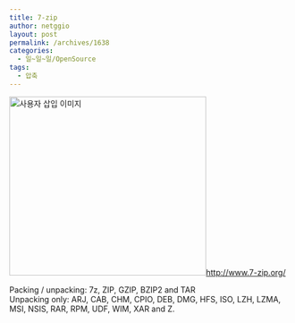 ```yaml
---
title: 7-zip
author: netggio
layout: post
permalink: /archives/1638
categories:
  - 일~일~일/OpenSource
tags:
  - 압축
---
```

<img src="http://netggio.pe.kr/wp-content/uploads/1/1242991408.png" class="aligncenter" width="352" height="320" alt="사용자 삽입 이미지" /><http://www.7-zip.org/>  
  
  


Packing / unpacking: 7z, ZIP, GZIP, BZIP2 and TAR   
Unpacking only: ARJ, CAB, CHM, CPIO, DEB, DMG, HFS, ISO, LZH, LZMA, MSI, NSIS, RAR, RPM, UDF, WIM, XAR and Z.